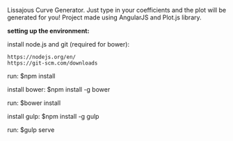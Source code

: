Lissajous Curve Generator. Just type in your coefficients and the plot will be generated for you!
Project made using AngularJS and Plot.js library. 

<b>setting up the environment:</b>

install node.js and git (required for bower):

	https://nodejs.org/en/
	https://git-scm.com/downloads

run:
	$npm install

install bower:
	$npm install -g bower

run:
	$bower install

install gulp: 
	$npm install -g gulp

run:
	 $gulp serve
